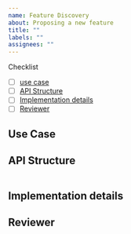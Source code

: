 ```yaml
---
name: Feature Discovery
about: Proposing a new feature
title: ""
labels: ""
assignees: ""
---
```


Checklist

- [ ] [use case](#use-case)
- [ ] [API Structure](#api-structure)
- [ ] [Implementation details](#implementation-details)
- [ ] [Reviewer](#reviewer)

## Use Case

## API Structure

```typescript

```

## Implementation details

## Reviewer
